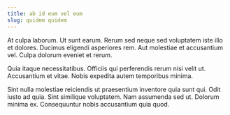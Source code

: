 ```yaml
---
title: ab id eum vel eum
slug: quidem quidem
---
```


At culpa laborum. Ut sunt earum. Rerum sed neque sed voluptatem iste illo et dolores. Ducimus eligendi asperiores rem. Aut molestiae et accusantium vel. Culpa dolorum eveniet et rerum.

Quia itaque necessitatibus. Officiis qui perferendis rerum nisi velit ut. Accusantium et vitae. Nobis expedita autem temporibus minima.

Sint nulla molestiae reiciendis ut praesentium inventore quia sunt qui. Odit iusto ad quia. Sint similique voluptatem. Nam assumenda sed ut. Dolorum minima ex. Consequuntur nobis accusantium quia quod.
